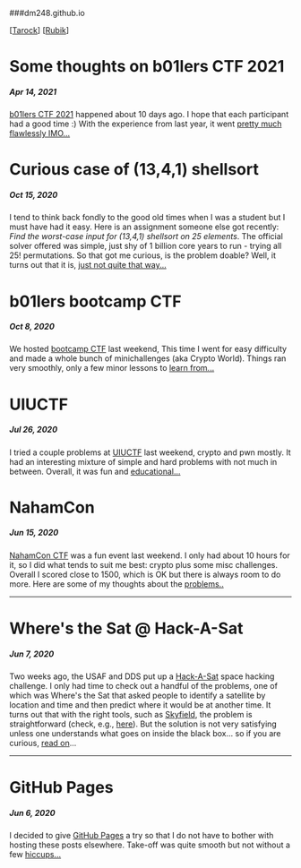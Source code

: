 ###dm248.github.io

   [[Tarock](https://gentle-citadel-87130.herokuapp.com)]  [[Rubik](https://github.com/dm248/rubik)]

### 

# Some thoughts on b01lers CTF 2021

##### Apr 14, 2021

[b01lers CTF 2021](https://ctftime.org/event/1259)
happened about 10 days ago. I hope that each participant 
had a good time :) With the experience from last year, it went [pretty much 
flawlessly IMO...](/posts/20210414_bctf.md)


# Curious case of (13,4,1) shellsort

##### Oct 15, 2020

I tend to think back fondly to the good old times when I was a student but I must have had it easy. 
Here is an assignment someone else got recently: *Find the worst-case input for (13,4,1) shellsort
on 25 elements*. The official solver offered was simple, just shy of 1 billion core years to
run - trying all 25! permutations. So that got me curious, is the problem doable?
Well, it turns out that it is,
[just not quite that way...](/posts/20201015_shellsort.md)


# b01lers bootcamp CTF

##### Oct 8, 2020

We hosted [bootcamp CTF](https://ctftime.org/event/1089) last weekend, 
This time I went for easy difficulty
and made a whole bunch of minichallenges (aka Crypto World). Things ran very smoothly, only a few
minor lessons to [learn from...](/posts/20201008_bootcampCTF.md)


# UIUCTF

##### Jul 26, 2020

I tried a couple problems at [UIUCTF](https://ctftime.org/event/1075) last weekend, crypto and pwn
mostly. It had an interesting mixture of simple and hard problems with not much in between. Overall,
it was fun and [educational...](/posts/20200726_UIUCTF.md)


# NahamCon 

##### Jun 15, 2020

[NahamCon CTF](https://ctftime.org/event/1067) was a fun event last weekend.
I only had about 10 hours for it, so I did what tends to suit me best: crypto plus some misc challenges.
Overall I scored close to 1500, which is OK but there is always room to do more.
Here are some of my thoughts about the [problems..](/posts/20200615_NahamCon.md)

---

# Where's the Sat @ Hack-A-Sat

##### Jun 7, 2020

Two weeks ago, the USAF and DDS put up a [Hack-A-Sat](https://www.hackasat.com/) space hacking challenge.
I only had time to check out a handful of the problems, one of which was Where's the Sat that asked people
to identify a satellite by location and time and then predict where it would be at another time. It turns out
that with the
right tools, such as [Skyfield](https://rhodesmill.org/skyfield/), the problem is straightforward 
(check, e.g., [here](https://medium.com/@pdelteil/wheres-the-sat-hack-a-sat-writeup-9a523634963b)). 
But the solution is not very satisfying unless one understands what goes on inside the black box... 
so if you are curious, [read on](/posts/20200607_Wheres_the_Sat.md)...

---

# GitHub Pages

##### Jun 6, 2020

I decided to give [GitHub Pages](https://pages.github.com/)
a try so that I do not have to bother with hosting these posts elsewhere.
Take-off was quite smooth but not without a few [hiccups...](posts/20200606_GitHub_Pages.md)
